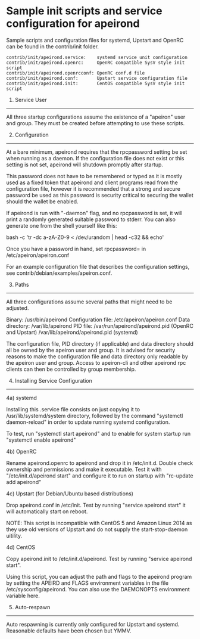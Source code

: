 Sample init scripts and service configuration for apeirond
==========================================================

Sample scripts and configuration files for systemd, Upstart and OpenRC
can be found in the contrib/init folder.

    contrib/init/apeirond.service:    systemd service unit configuration
    contrib/init/apeirond.openrc:     OpenRC compatible SysV style init script
    contrib/init/apeirond.openrcconf: OpenRC conf.d file
    contrib/init/apeirond.conf:       Upstart service configuration file
    contrib/init/apeirond.init:       CentOS compatible SysV style init script

1. Service User
---------------------------------

All three startup configurations assume the existence of a "apeiron" user
and group.  They must be created before attempting to use these scripts.

2. Configuration
---------------------------------

At a bare minimum, apeirond requires that the rpcpassword setting be set
when running as a daemon.  If the configuration file does not exist or this
setting is not set, apeirond will shutdown promptly after startup.

This password does not have to be remembered or typed as it is mostly used
as a fixed token that apeirond and client programs read from the configuration
file, however it is recommended that a strong and secure password be used
as this password is security critical to securing the wallet should the
wallet be enabled.

If apeirond is run with "-daemon" flag, and no rpcpassword is set, it will
print a randomly generated suitable password to stderr.  You can also
generate one from the shell yourself like this:

bash -c 'tr -dc a-zA-Z0-9 < /dev/urandom | head -c32 && echo'

Once you have a password in hand, set rpcpassword= in /etc/apeiron/apeiron.conf

For an example configuration file that describes the configuration settings,
see contrib/debian/examples/apeiron.conf.

3. Paths
---------------------------------

All three configurations assume several paths that might need to be adjusted.

Binary:              /usr/bin/apeirond
Configuration file:  /etc/apeiron/apeiron.conf
Data directory:      /var/lib/apeirond
PID file:            /var/run/apeirond/apeirond.pid (OpenRC and Upstart)
                     /var/lib/apeirond/apeirond.pid (systemd)

The configuration file, PID directory (if applicable) and data directory
should all be owned by the apeiron user and group.  It is advised for security
reasons to make the configuration file and data directory only readable by the
apeiron user and group.  Access to apeiron-cli and other apeirond rpc clients
can then be controlled by group membership.

4. Installing Service Configuration
-----------------------------------

4a) systemd

Installing this .service file consists on just copying it to
/usr/lib/systemd/system directory, followed by the command
"systemctl daemon-reload" in order to update running systemd configuration.

To test, run "systemctl start apeirond" and to enable for system startup run
"systemctl enable apeirond"

4b) OpenRC

Rename apeirond.openrc to apeirond and drop it in /etc/init.d.  Double
check ownership and permissions and make it executable.  Test it with
"/etc/init.d/apeirond start" and configure it to run on startup with
"rc-update add apeirond"

4c) Upstart (for Debian/Ubuntu based distributions)

Drop apeirond.conf in /etc/init.  Test by running "service apeirond start"
it will automatically start on reboot.

NOTE: This script is incompatible with CentOS 5 and Amazon Linux 2014 as they
use old versions of Upstart and do not supply the start-stop-daemon uitility.

4d) CentOS

Copy apeirond.init to /etc/init.d/apeirond. Test by running "service apeirond start".

Using this script, you can adjust the path and flags to the apeirond program by
setting the APEIRD and FLAGS environment variables in the file
/etc/sysconfig/apeirond. You can also use the DAEMONOPTS environment variable here.

5. Auto-respawn
-----------------------------------

Auto respawning is currently only configured for Upstart and systemd.
Reasonable defaults have been chosen but YMMV.

